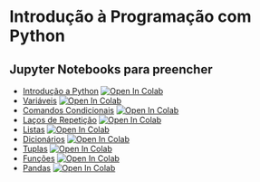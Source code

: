 # Introdução à Programação com Python

## Jupyter Notebooks para preencher

* [Introdução a Python](https://colab.research.google.com/github/filipecalegario/intro-programacao-python/blob/main/03_Intro_Python/Intro_Python_para_preencher.ipynb) <a href="https://colab.research.google.com/github/filipecalegario/intro-programacao-python/blob/main/03_Intro_Python/Intro_Python_para_preencher.ipynb" target="_parent"><img src="https://colab.research.google.com/assets/colab-badge.svg" alt="Open In Colab"/></a>
* [Variáveis](https://colab.research.google.com/github/filipecalegario/intro-programacao-python/blob/main/04_Variaveis_Expressoes_Declaracoes/Variaveis_para_preencher.ipynb) <a href="https://colab.research.google.com/github/filipecalegario/intro-programacao-python/blob/main/04_Variaveis_Expressoes_Declaracoes/Variaveis_para_preencher.ipynb" target="_parent"><img src="https://colab.research.google.com/assets/colab-badge.svg" alt="Open In Colab"/></a>
* [Comandos Condicionais](https://colab.research.google.com/github/filipecalegario/intro-programacao-python/blob/main/05_Comandos_Condicionais/Comandos_condicionais_para_preencher.ipynb) <a href="https://colab.research.google.com/github/filipecalegario/intro-programacao-python/blob/main/05_Comandos_Condicionais/Comandos_condicionais_para_preencher.ipynb" target="_parent"><img src="https://colab.research.google.com/assets/colab-badge.svg" alt="Open In Colab"/></a>
* [Laços de Repetição](https://colab.research.google.com/github/filipecalegario/intro-programacao-python/blob/main/06_Laços/Lacos_Repeticao_para_preencher.ipynb) <a href="https://colab.research.google.com/github/filipecalegario/intro-programacao-python/blob/main/06_Laços/Lacos_Repeticao_para_preencher.ipynb" target="_parent"><img src="https://colab.research.google.com/assets/colab-badge.svg" alt="Open In Colab"/></a>
* [Listas](https://colab.research.google.com/github/filipecalegario/intro-programacao-python/blob/main/07_Listas/Listas_para_preencher.ipynb) <a href="https://colab.research.google.com/github/filipecalegario/intro-programacao-python/blob/main/07_Listas/Listas_para_preencher.ipynb" target="_parent"><img src="https://colab.research.google.com/assets/colab-badge.svg" alt="Open In Colab"/></a>
* [Dicionários](https://colab.research.google.com/github/filipecalegario/intro-programacao-python/blob/main/08_Tuplas_Dicionarios/Dicionarios_para_preencher.ipynb) <a href="https://colab.research.google.com/github/filipecalegario/intro-programacao-python/blob/main/08_Tuplas_Dicionarios/Dicionarios_para_preencher.ipynb" target="_parent"><img src="https://colab.research.google.com/assets/colab-badge.svg" alt="Open In Colab"/></a>
* [Tuplas](https://colab.research.google.com/github/filipecalegario/intro-programacao-python/blob/main/08_Tuplas_Dicionarios/Tuplas_para_preencher.ipynb) <a href="https://colab.research.google.com/github/filipecalegario/intro-programacao-python/blob/main/08_Tuplas_Dicionarios/Tuplas_para_preencher.ipynb" target="_parent"><img src="https://colab.research.google.com/assets/colab-badge.svg" alt="Open In Colab"/></a>
* [Funções](https://colab.research.google.com/github/filipecalegario/intro-programacao-python/blob/main/09_Funcoes/Funcoes_para_preencher.ipynb) <a href="https://colab.research.google.com/github/filipecalegario/intro-programacao-python/blob/main/09_Funcoes/Funcoes_para_preencher.ipynb" target="_parent"><img src="https://colab.research.google.com/assets/colab-badge.svg" alt="Open In Colab"/></a>
* [Pandas](https://colab.research.google.com/github/filipecalegario/intro-programacao-python/blob/main/10_Dados_Visualizacao/Pandas.ipynb) <a href="https://colab.research.google.com/github/filipecalegario/intro-programacao-python/blob/main/10_Dados_Visualizacao/Pandas.ipynb" target="_parent"><img src="https://colab.research.google.com/assets/colab-badge.svg" alt="Open In Colab"/></a>